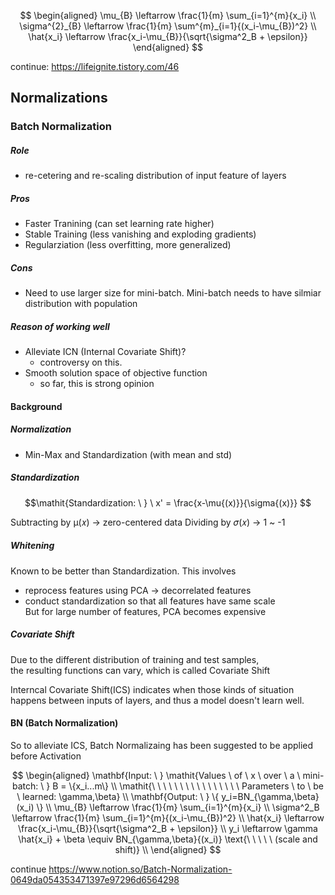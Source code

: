 $$
\begin{aligned}
\mu_{B} \leftarrow \frac{1}{m} \sum_{i=1}^{m}{x_i} \\ 
\sigma^{2}_{B} \leftarrow \frac{1}{m} \sum^{m}_{i=1}{(x_i-\mu_{B})^2} \\
\hat{x_i} \leftarrow \frac{x_i-\mu_{B}}{\sqrt{\sigma^2_B + \epsilon}}
\end{aligned}
$$


continue: https://lifeignite.tistory.com/46

## Normalizations
### Batch Normalization
##### Role
  - re-cetering and re-scaling distribution of input feature of layers
##### Pros
  - Faster Tranining (can set learning rate higher)
  - Stable Training (less vanishing and exploding gradients)
  - Regularziation (less overfitting, more generalized)
##### Cons
  - Need to use larger size for mini-batch. Mini-batch needs to have silmiar distribution with population
##### Reason of working well
  - Alleviate ICN (Internal Covariate Shift)?
    - controversy on this. 
  - Smooth solution space of objective function
    - so far, this is strong opinion
 
#### Background
##### Normalization
  - Min-Max and Standardization (with mean and std)

##### Standardization

$$\mathit{Standardization: \ } \ x' = \frac{x-\mu{(x)}}{\sigma{(x)}} $$

Subtracting by µ(𝑥) -> zero-centered data
Dividing by 𝜎(𝑥) -> 1 ~ -1

##### Whitening
Known to be better than Standardization.
This involves  
  - reprocess features using PCA -> decorrelated features
  - conduct standardization so that all features have same scale  
But for large number of features, PCA becomes expensive

##### Covariate Shift
Due to the different distribution of training and test samples,  
the resulting functions can vary, which is called Covariate Shift 

Interncal Covariate Shift(ICS) indicates when those kinds of situation happens between inputs of layers, and
thus a model doesn't learn well. 

#### BN (Batch Normalization)
So to alleviate ICS, Batch Normalizaing has been suggested to be applied before Activation

$$
\begin{aligned}
\mathbf{Input: \ } \mathit{Values \ of \ x \ over \ a \ mini-batch: \ } B = \{x_i...m\} \\
\mathit{\ \ \ \ \ \ \ \ \ \ \ \ \ \ \ \ Parameters \ to \ be \ learned: \gamma,\beta} \\
\mathbf{Output: \ } \{ y_i=BN_{\gamma,\beta}(x_i) \} \\
\mu_{B} \leftarrow \frac{1}{m} \sum_{i=1}^{m}{x_i} \\
\sigma^2_B \leftarrow \frac{1}{m}  \sum_{i=1}^{m}{(x_i-\mu_{B})^2} \\
\hat{x_i} \leftarrow \frac{x_i-\mu_{B}}{\sqrt{\sigma^2_B + \epsilon}} \\
y_i \leftarrow \gamma \hat{x_i} + \beta \equiv BN_{\gamma,\beta}{(x_i)} \text{\ \ \ \ \ (scale and shift)} \\
\end{aligned}
$$

continue
https://www.notion.so/Batch-Normalization-0649da054353471397e97296d6564298
